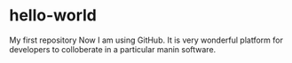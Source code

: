 # hello-world
My first repository
Now I am using GitHub. It is very wonderful platform for developers to colloberate in a particular manin software.
